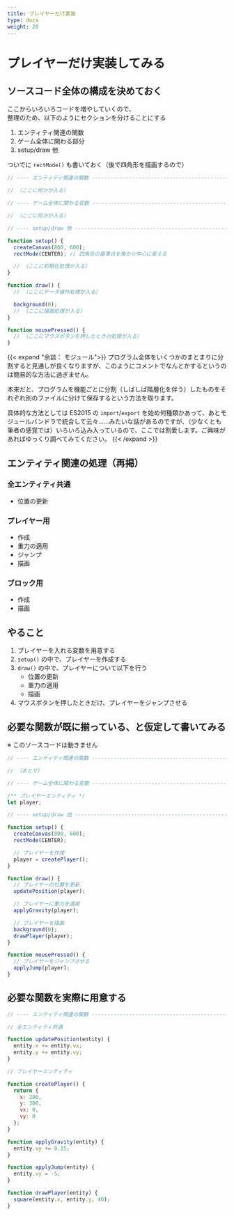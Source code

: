 ```yaml
---
title: プレイヤーだけ実装
type: docs
weight: 20
---
```


# プレイヤーだけ実装してみる

## ソースコード全体の構成を決めておく

ここからいろいろコードを増やしていくので、  
整理のため、以下のようにセクションを分けることにする

1. エンティティ関連の関数
1. ゲーム全体に関わる部分
1. setup/draw 他

ついでに `rectMode()` も書いておく（後で四角形を描画するので）

```javascript
// ---- エンティティ関連の関数 --------------------------------------------------

// （ここに何かが入る）

// ---- ゲーム全体に関わる変数 --------------------------------------------------

// （ここに何かが入る）

// ---- setup/draw 他 -------------------------------------------------------

function setup() {
  createCanvas(800, 600);
  rectMode(CENTER); // 四角形の基準点を角から中心に変える

  // （ここに初期化処理が入る）
}

function draw() {
  // （ここにデータ操作処理が入る）

  background(0);
  // （ここに描画処理が入る）
}

function mousePressed() {
  // （ここにマウスボタンを押したときの処理が入る）
}
```

{{< expand "余談： モジュール">}}
プログラム全体をいくつかのまとまりに分割すると見通しが良くなりますが、このようにコメントでなんとかするというのは簡易的な方法に過ぎません。

本来だと、プログラムを機能ごとに分割（しばしば階層化を伴う）したものをそれぞれ別のファイルに分けて保存するという方法を取ります。

具体的な方法としては ES2015 の `import`/`export` を始め何種類かあって、あとモジュールバンドラで統合して云々……みたいな話があるのですが、（少なくとも筆者の感覚では）いろいろ込み入っているので、ここでは割愛します。ご興味があればゆっくり調べてみてください。
{{< /expand >}}


## エンティティ関連の処理（再掲）

### 全エンティティ共通

- 位置の更新

### プレイヤー用

- 作成
- 重力の適用
- ジャンプ
- 描画

### ブロック用

- 作成
- 描画


## やること

1. プレイヤーを入れる変数を用意する
1. `setup()` の中で、プレイヤーを作成する
1. `draw()` の中で、プレイヤーについて以下を行う
    - 位置の更新
    - 重力の適用
    - 描画
1. マウスボタンを押したときだけ、プレイヤーをジャンプさせる


## 必要な関数が既に揃っている、と仮定して書いてみる

※ このソースコードは動きません

```javascript
// ---- エンティティ関連の関数 --------------------------------------------------

// （あとで）

// ---- ゲーム全体に関わる変数 --------------------------------------------------

/** プレイヤーエンティティ */
let player;

// ---- setup/draw 他 ----------------------------------------------------------

function setup() {
  createCanvas(800, 600);
  rectMode(CENTER);

  // プレイヤーを作成
  player = createPlayer();
}

function draw() {
  // プレイヤーの位置を更新
  updatePosition(player);

  // プレイヤーに重力を適用
  applyGravity(player);

  // プレイヤーを描画
  background(0);
  drawPlayer(player);
}

function mousePressed() {
  // プレイヤーをジャンプさせる
  applyJump(player);
}
```


## 必要な関数を実際に用意する

```javascript
// ---- エンティティ関連の関数 --------------------------------------------------

// 全エンティティ共通

function updatePosition(entity) {
  entity.x += entity.vx;
  entity.y += entity.vy;
}

// プレイヤーエンティティ

function createPlayer() {
  return {
    x: 200,
    y: 300,
    vx: 0,
    vy: 0
  };
}

function applyGravity(entity) {
  entity.vy += 0.15;
}

function applyJump(entity) {
  entity.vy = -5;
}

function drawPlayer(entity) {
  square(entity.x, entity.y, 40);
}
```
